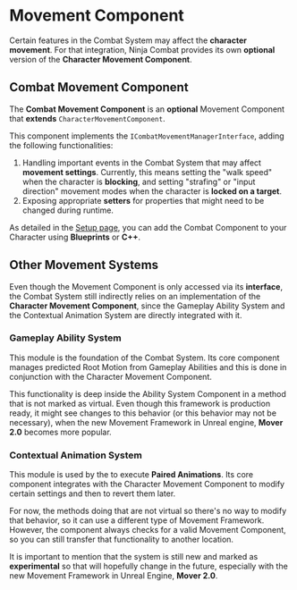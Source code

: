 # Movement Component
<primary-label ref="combat"/>
<secondary-label ref="advanced"/>

Certain features in the Combat System may affect the **character movement**. For that integration, Ninja Combat provides 
its own **optional** version of the **Character Movement Component**.

## Combat Movement Component
The **Combat Movement Component** is an **optional** Movement Component that **extends** `CharacterMovementComponent`. 

This component implements the `ICombatMovementManagerInterface`, adding the following functionalities:

1. Handling important events in the Combat System that may affect **movement settings**. Currently, this means setting the "walk speed" when the character is **blocking**, and setting "strafing" or "input direction" movement modes when the character is **locked on a target**. 
2. Exposing appropriate **setters** for properties that might need to be changed during runtime.

As detailed in the [Setup page](cbt_combat_system.md#combat-movement-component), you can add the Combat Component to your Character using **Blueprints** or **C++**.

## Other Movement Systems
Even though the Movement Component is only accessed via its **interface**, the Combat System still indirectly relies on
an implementation of the **Character Movement Component**, since the Gameplay Ability System and the Contextual Animation
System are directly integrated with it.

### Gameplay Ability System
This module is the foundation of the Combat System. Its core component manages predicted Root Motion from Gameplay Abilities
and this is done in conjunction with the Character Movement Component.

This functionality is deep inside the Ability System Component in a method that is not marked as virtual. Even though
this framework is production ready, it might see changes to this behavior (or this behavior may not be necessary), when
the new Movement Framework in Unreal engine, **Mover 2.0** becomes more popular.

### Contextual Animation System
This module is used by the [](cbt_opportunity_attacks.md) to execute **Paired Animations**. Its core
component integrates with the Character Movement Component to modify certain settings and then to revert them later.

For now, the methods doing that are not virtual so there's no way to modify that behavior, so it can use a different type
of Movement Framework. However, the component always checks for a valid Movement Component, so you can still transfer
that functionality to another location. 

It is important to mention that the system is still new and marked as **experimental** so that will hopefully change in
the future, especially with the new Movement Framework in Unreal Engine, **Mover 2.0**.
